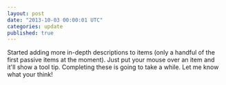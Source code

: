 ```yaml
---
layout: post
date: "2013-10-03 00:00:01 UTC"
categories: update
published: true
---
```


Started adding more in-depth descriptions to items (only a handful of the first passive items at the moment). Just put your mouse over an item and it'll show a tool tip. Completing these is going to take a while. Let me know what your think!
